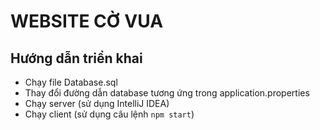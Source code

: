# WEBSITE CỜ VUA
## Hướng dẫn triển khai
- Chạy file Database.sql
- Thay đổi đường dẫn database tương ứng trong application.properties
- Chạy server (sử dụng IntelliJ IDEA)
- Chạy client (sử dụng câu lệnh ```npm start```)